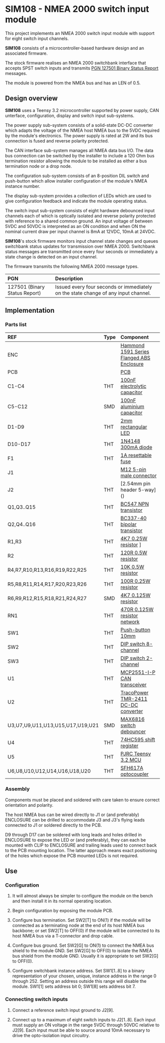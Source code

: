 # SIM108 - NMEA 2000 switch input module

This project implements an NMEA 2000 switch input module with
support for eight switch input channels.

__SIM108__ consists of a microcontroller-based hardware design
and an associated firmware.

The stock firmware realises an NMEA 2000 switchbank interface
that accepts SPST switch inputs and transmits
[PGN 127501 Binary Status Report]()
messages.

The module is powered from the NMEA bus and has an LEN of 0.5.

## Design overview

__SIM108__ uses a Teensy 3.2 microcontroller supported by power
supply, CAN unterface, configuration, display and switch input
sub-systems.

The power supply sub-system consists of a solid-state DC-DC
converter which adapts the voltage of the NMEA host NMEA bus to
the 5VDC required by the module's electronics.
The power supply is rated at 2W and its bus connection is fused
and reverse polarity protected.

The CAN interface sub-system manages all NMEA data bus I/O.
The data bus connection can be switched by the installer to
include a 120 Ohm bus termination resistor allowing the module
to be installed as either a bus termination node or a drop node.

The configuration sub-system consists of an 8-position DIL switch
and push-button which allow installer configuration of the module's
NMEA instance number.

The display sub-system provides a collection of LEDs which are used
to give configuration feedback and indicate the module operating
status.

The switch input sub-system consists of eight hardware debounced
input channels each of which is optically isolated and reverse
polarity protected with reference to a shared common ground.
An input voltage of between 5VDC and 50VDC is interpreted as
an ON condition and when ON the nominal current draw per input
channel is 8mA at 12VDC, 10mA at 24VDC.

__SIM108__'s stock firmware monitors input channel state changes
and queues switchbank status updates for transmission over NMEA 2000.
Switchbank status messages are transmitted once every four seconds or
immediately a state change is detected on an input channel.

The firmware transmits the following NMEA 2000 message types.

| PGN  | Description |
| :--- | :--- |
|127501 (Binary Status Report) | Issued every four seconds or immediately on the state change of any input channel. |

## Implementation

### Parts list
         
| REF                              | Type | Component               |
| :---                             | :--- | :---          |
| ENC                              |      | [Hammond 1591 Series Flanged ABS Enclosure](https://uk.rs-online.com/web/p/general-purpose-enclosures/7417477) |
| PCB                              |      | [PCB](./ROM104.brd.pdf) |
| C1-C4                            | THT  | [100nF electrolytic capacitor](https://uk.rs-online.com/web/p/aluminium-capacitors/8624146) |
| C5-C12                           | SMD  | [100nF aluminium capacitor](https://uk.rs-online.com/web/p/aluminium-capacitors/8388005) |
| D1-D9                            | THT  | [2mm rectangular LED](https://uk.rs-online.com/web/p/leds/2292447) |
| D10-D17                          | THT  | [1N4148 300mA diode](https://uk.rs-online.com/web/p/switching-diodes/7390290) |
| F1                               | THT  | [1A resettable fuse](https://uk.rs-online.com/web/p/resettable-fuses/6571772) |
| J1                               |      | [M12 5-pin male connector](https://uk.rs-online.com/web/p/industrial-circular-connectors/8771154) |
| J2                               | THT  | [2.54mm pin header 5-way] () |
| Q1,Q3..Q15                       | THT  | [BC547 NPN transistor](https://uk.rs-online.com/web/p/bipolar-transistors/6711113) |
| Q2,Q4..Q16                       | THT  | [BC337-40 bipolar transistor]() |
| R1,R3                            | THT  | [4K7 0.25W resistor]() ]
| R2                               | THT  | [120R 0.5W resistor]() |
| R4,R7,R10,R13,R16,R19,R22,R25    | THT  | [10K 0.5W resistor]() |
| R5,R8,R11,R14,R17,R20,R23,R26    | THT  | [100R 0.25W resistor]() |
| R6,R9,R12,R15,R18,R21,R24,R27    | SMD  | [4K7 0.125W resistor]() |
| RN1                              | THT  | [470R 0.125W resistor network](https://uk.rs-online.com/web/p/resistor-arrays/5224273) |
| SW1                              | THT  | [Push-button 10mm](https://uk.rs-online.com/web/p/keyboard-switches/0102327) |
| SW2                              | THT  | [DIP switch 8-channel](https://uk.rs-online.com/web/p/dip-sip-switches/7561347/) |
| SW3                              | THT  | [DIP switch 2-channel](https://uk.rs-online.com/web/p/dip-sip-switches/1774261) |
| U1                               | THT  | [MCP2551-I-P CAN transceiver](https://uk.rs-online.com/web/p/can-interface-ics/8767259) |
| U2                               | THT  | [TracoPower TMR-2411 DC-DC converter](https://uk.rs-online.com/web/p/dc-dc-converters/4338258) |
| U3,U7,U9,U11,U13,U15,U17,U19,U21 | SMD  | [MAX6816 switch debouncer](https://uk.rs-online.com/web/p/bounce-eliminator-ics/1899248) |
| U4                               | THT  | [74HC595 shift register](https://uk.rs-online.com/web/p/counter-ics/7091971) |
| U5                               | THT  | [PJRC Teensy 3.2 MCU](https://www.pjrc.com/store/teensy32.html) |
| U6,U8,U10,U12,U14,U16,U18,U20    | THT  | [SFH617A optocoupler](https://uk.rs-online.com/web/p/optocouplers/1807182) |

### Assembly

Components must be placed and soldered with care taken to ensure
correct orientation and polarity.

The host NMEA bus can be wired directly to J1 or (and preferably)
ENCLOSURE can be drilled to accommodate J3 and J3's flying leads
connected to J1 or soldered directly to the PCB.

D9 through D17 can be soldered with long leads and holes drilled in
ENCLOSURE to expose the LED or (and preferably), they can each be
mounted with CLIP to ENCLOSURE and trailing leads used to connect
back to the PCB mounting location.
The latter approach means exact positioning of the holes which
expose the PCB mounted LEDs is not required.

## Use

### Configuration

1. It will almost always be simpler to configure the module on the bench
   and then install it in its normal operating location.

2. Begin configuration by exposing the module PCB.

3. Configure bus termination.
   Set SW2[T] to ON(1) if the module will be connected as a terminating node
   at the end of its host NMEA bus backbone; or
   set SW2[T] to OFF(0) if the module will be connected to its host NMEA bus
   via a T-connector and drop cable.

4. Configure bus ground.
   Set SW2[G] to ON(1) to connect the NMEA bus shield to the module GND.
   Set SW2[G] to OFF(0) to isolate the NMEA bus shield from the module GND.
   Usually it is appropriate to set SW2[G] to OFF(0).

5. Configure switchbank instance address.
   Set SW1[1..8] to a binary representation of your chosen, unique, instance
   address in the range 0 through 252.
   Setting an address outside this range will disable the module.
   SW1[1] sets address bit 0; SW1[8] sets address bit 7.
   
### Connecting switch inputs

1. Connect a reference switch input ground to J2[9].

2. Connect up to a maximum of eight switch inputs to J2[1..8].
   Each input must supply an ON voltage in the range 5VDC through 50VDC
   relative to J2[9].
   Each input must be able to source around 10mA necessary to drive the
   opto-isolation input circuitry.
